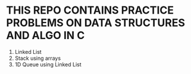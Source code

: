# THIS REPO CONTAINS PRACTICE PROBLEMS ON DATA STRUCTURES AND ALGO IN C

1. Linked List
2. Stack using arrays
3. 1D Queue using Linked List
